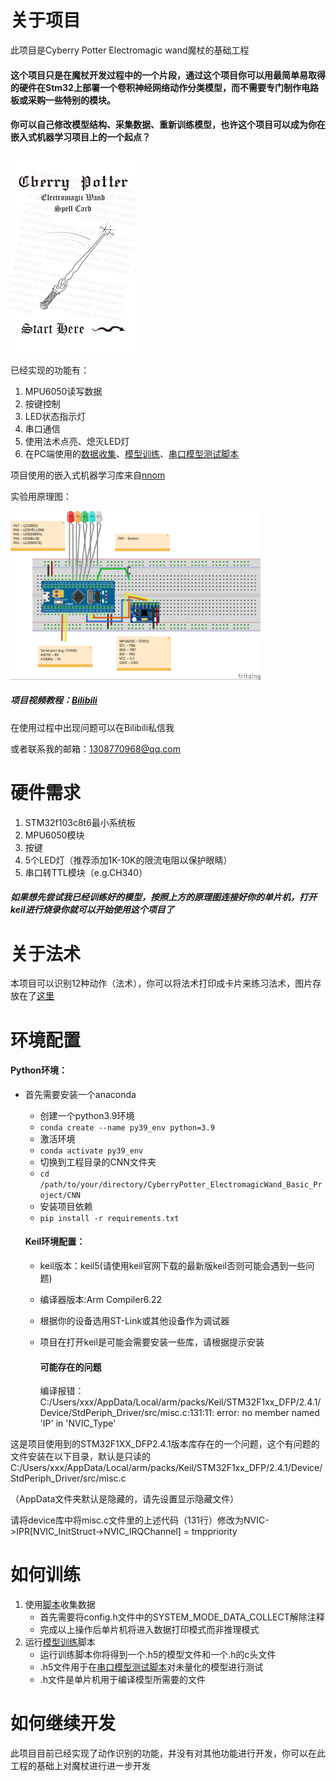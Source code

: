 # 关于项目

此项目是Cyberry Potter Electromagic wand魔杖的基础工程

#### 这个项目只是在魔杖开发过程中的一个片段，通过这个项目你可以用最简单易取得的硬件在Stm32上部署一个卷积神经网络动作分类模型，而不需要专门制作电路板或采购一些特别的模块。

#### 你可以自己修改模型结构、采集数据、重新训练模型，也许这个项目可以成为你在嵌入式机器学习项目上的一个起点？

<img src="CNN/SpellsCard/Spell_Card.jpg" alt="Spell Card" width="200" height="auto">

已经实现的功能有：

1. MPU6050读写数据
2. 按键控制
3. LED状态指示灯
4. 串口通信
5. 使用法术点亮、熄灭LED灯
6. 在PC端使用的[数据收集](https://github.com/lyg09270/CyberryPotter_ElectromagicWand_Basic_Project/blob/main/CNN/Serial_Read.py)、[模型训练](https://github.com/lyg09270/CyberryPotter_ElectromagicWand_Basic_Project/blob/main/CNN/CNNTrainRaw.py)、[串口模型测试脚本](https://github.com/lyg09270/CyberryPotter_ElectromagicWand_Basic_Project/blob/main/CNN/CNNTestSerialRaw.py)

项目使用的嵌入式机器学习库来自[nnom](https://github.com/majianjia/nnom)

实验用原理图：

<img src="Schematic.jpg" alt="Schematic.jpg" width="400" height="auto">

##### 项目视频教程：[Bilibili](https://www.bilibili.com/video/BV13E421w7PY/)



在使用过程中出现问题可以在Bilibili私信我

或者联系我的邮箱：1308770968@qq.com

# 硬件需求

1. STM32f103c8t6最小系统板
2. MPU6050模块
3. 按键
4. 5个LED灯（推荐添加1K-10K的限流电阻以保护眼睛）
5. 串口转TTL模块（e.g.CH340）

##### 如果想先尝试我已经训练好的模型，按照上方的原理图连接好你的单片机，打开keil进行烧录你就可以开始使用这个项目了



# 关于法术

本项目可以识别12种动作（法术），你可以将法术打印成卡片来练习法术，图片存放在了[这里](https://github.com/lyg09270/CyberryPotter_ElectromagicWand_Basic_Project/tree/main/CNN/SpellsCard)

# 环境配置

#### Python环境：

- 首先需要安装一个anaconda

  - 创建一个python3.9环境
  - `conda create --name py39_env python=3.9`
  - 激活环境
  - `conda activate py39_env`
  - 切换到工程目录的CNN文件夹
  - `cd /path/to/your/directory/CyberryPotter_ElectromagicWand_Basic_Project/CNN`
  - 安装项目依赖
  - `pip install -r requirements.txt`

  

  #### Keil环境配置：
  
  - keil版本：keil5(请使用keil官网下载的最新版keil否则可能会遇到一些问题)
  
  - 编译器版本:Arm Compiler6.22
  
  - 根据你的设备选用ST-Link或其他设备作为调试器
  
  - 项目在打开keil是可能会需要安装一些库，请根据提示安装
  
    #### 可能存在的问题
    
    编译报错：C:/Users/xxx/AppData/Local/arm/packs/Keil/STM32F1xx_DFP/2.4.1/Device/StdPeriph_Driver/src/misc.c:131:11: error: no member named 'IP' in 'NVIC_Type'

这是项目使用到的STM32F1XX_DFP2.4.1版本库存在的一个问题，这个有问题的文件安装在以下目录，默认是只读的
C:/Users/xxx/AppData/Local/arm/packs/Keil/STM32F1xx_DFP/2.4.1/Device/StdPeriph_Driver/src/misc.c
    
（AppData文件夹默认是隐藏的，请先设置显示隐藏文件）
    
请将device库中将misc.c文件里的上述代码（131行）修改为NVIC->IPR[NVIC_InitStruct->NVIC_IRQChannel] = tmppriority
    
    
    
    

# 如何训练

1. 使用[脚本](https://github.com/lyg09270/CyberryPotter_ElectromagicWand_Basic_Project/blob/main/CNN/Serial_Read.py)收集数据
   - 首先需要将config.h文件中的SYSTEM_MODE_DATA_COLLECT解除注释
   - 完成以上操作后单片机将进入数据打印模式而非推理模式
2. 运行[模型训练](https://github.com/lyg09270/CyberryPotter_ElectromagicWand_Basic_Project/blob/main/CNN/CNNTrainRaw.py)脚本
   - 运行训练脚本你将得到一个.h5的模型文件和一个.h的c头文件
   - .h5文件用于在[串口模型测试脚本](https://github.com/lyg09270/CyberryPotter_ElectromagicWand_Basic_Project/blob/main/CNN/CNNTestSerialRaw.py)对未量化的模型进行测试
   - .h文件是单片机用于编译模型所需要的文件

# 如何继续开发

此项目目前已经实现了动作识别的功能，并没有对其他功能进行开发，你可以在此工程的基础上对魔杖进行进一步开发
